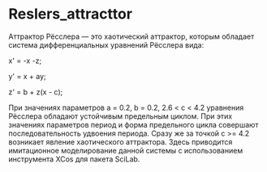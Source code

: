 # Reslers_attracttor
Аттрактор Рёсслера — это хаотический аттрактор, которым обладает система дифференциальных уравнений Рёсслера вида:

x' = -x -z; 

y' = x + ay; 

z' = b + z(x - c);


При значениях параметров a = 0.2, b = 0.2, 2.6 < c < 4.2 уравнения Рёсслера обладают устойчивым предельным циклом. При этих значениях параметров период и форма предельного цикла совершают последовательность удвоения периода.
Сразу же за точкой c >= 4.2 возникает явление хаотического аттрактора.
Здесь приводится имитационное моделирование данной системы с использованием инструмента XCos для пакета SciLab.
